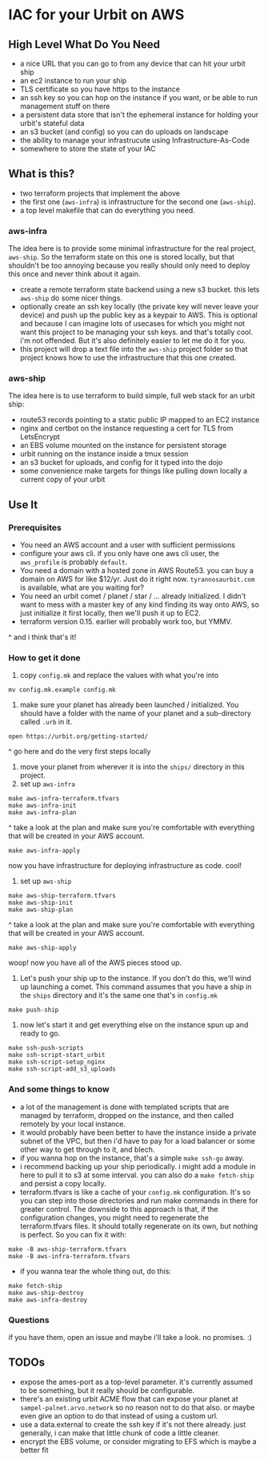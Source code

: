 # IAC for your Urbit on AWS

## High Level What Do You Need
* a nice URL that you can go to from any device that can hit your urbit ship
* an ec2 instance to run your ship
* TLS certificate so you have https to the instance
* an ssh key so you can hop on the instance if you want, or be able to run management stuff on there
* a persistent data store that isn't the ephemeral instance for holding your urbit's stateful data
* an s3 bucket (and config) so you can do uploads on landscape
* the ability to manage your infrastrucute using Infrastructure-As-Code
* somewhere to store the state of your IAC

## What is this?
* two terraform projects that implement the above
* the first one (`aws-infra`) is infrastructure for the second one (`aws-ship`).
* a top level makefile that can do everything you need.

### aws-infra
The idea here is to provide some minimal infrastructure for the real project, `aws-ship`. So the terraform state on this one is stored locally, but that shouldn't be too annoying because you really should only need to deploy this once and never think about it again.
* create a remote terraform state backend using a new s3 bucket. this lets `aws-ship` do some nicer things.
* optionally create an ssh key locally (the private key will never leave your device) and push up the public key as a keypair to AWS. This is optional and because I can imagine lots of usecases for which you might not want this project to be managing your ssh keys. and that's totally cool. i'm not offended. But it's also definitely easier to let me do it for you.
* this project will drop a text file into the `aws-ship` project folder so that project knows how to
  use the infrastructure that this one created.

### aws-ship
The idea here is to use terraform to build simple, full web stack for an urbit ship:
* route53 records pointing to a static public IP mapped to an EC2 instance
* nginx and certbot on the instance requesting a cert for TLS from LetsEncrypt
* an EBS volume mounted on the instance for persistent storage
* urbit running on the instance inside a tmux session
* an s3 bucket for uploads, and config for it typed into the dojo
* some convenience make targets for things like pulling down locally a current copy of your urbit

## Use It

### Prerequisites
* You need an AWS account and a user with sufficient permissions
* configure your aws cli. if you only have one aws cli user, the `aws_profile` is probably
  `default`.
* You need a domain with a hosted zone in AWS Route53. you can buy a domain on AWS for like $12/yr.
  Just do it right now. `tyrannosaurbit.com` is available, what are you waiting for?
* You need an urbit comet / planet / star / ... already initialized. I didn't want to mess with a master key of any kind finding its way onto AWS, so just initialize it first locally, then we'll push it up to EC2.
* terraform version 0.15. earlier will probably work too, but YMMV.

^ and i think that's it!

### How to get it done
1. copy `config.mk` and replace the values with what you're into
```
mv config.mk.example config.mk
```
1. make sure your planet has already been launched / initialized. You should have a folder with the name of your planet and a sub-directory called `.urb` in it.
```
open https://urbit.org/getting-started/
```
^ go here and do the very first steps locally
1. move your planet from wherever it is into the `ships/` directory in this project.
1. set up `aws-infra`
```
make aws-infra-terraform.tfvars
make aws-infra-init
make aws-infra-plan
```
^ take a look at the plan and make sure you're comfortable with everything that will be created in
your AWS account.
```
make aws-infra-apply
```
now you have infrastructure for deploying infrastructure as code. cool!
1. set up `aws-ship`
```
make aws-ship-terraform.tfvars
make aws-ship-init
make aws-ship-plan
```
^ take a look at the plan and make sure you're comfortable with everything that will be created in
your AWS account.
```
make aws-ship-apply
```
woop! now you have all of the AWS pieces stood up.
1. Let's push your ship up to the instance. If you don't do this, we'll wind up launching a comet.
This command assumes that you have a ship in the `ships` directory and it's the same one that's in
`config.mk`
```
make push-ship
```
1. now let's start it and get everything else on the instance spun up and ready to go.
```
make ssh-push-scripts
make ssh-script-start_urbit
make ssh-script-setup_nginx
make ssh-script-add_s3_uploads
```

### And some things to know
* a lot of the management is done with templated scripts that are managed by terraform, dropped on
  the instance, and then called remotely by your local instance.
* it would probably have been better to have the instance inside a private subnet of the VPC, but
  then i'd have to pay for a load balancer or some other way to get through to it, and blech.
* if you wanna hop on the instance, that's a simple `make ssh-go` away.
* i recommend backing up your ship periodically. i might add a module in here to pull it to s3 at
  some interval. you can also do a `make fetch-ship` and persist a copy locally.
* terraform.tfvars is like a cache of your `config.mk` configuration. It's so you can step into
  those directories and run make commands in there for greater control. The downside to this
approach is that, if the configuration changes, you might need to regenerate the terraform.tfvars
files. It should totally regenerate on its own, but nothing is perfect. So you can fix it with:
```
make -B aws-ship-terraform.tfvars
make -B aws-infra-terraform.tfvars
```
* if you wanna tear the whole thing out, do this:
```
make fetch-ship
make aws-ship-destroy
make aws-infra-destroy
```

### Questions
if you have them, open an issue and maybe i'll take a look. no promises. :)

## TODOs
* expose the ames-port as a top-level parameter. it's currently assumed to be something, but it really should be configurable.
* there's an existing urbit ACME flow that can expose your planet at `sampel-palnet.arvo.network` so no reason not to do that also. or maybe even give an option to do that instead of using a custom url.
* use a data.external to create the ssh key if it's not there already. just generally, i can make that little chunk of code a little cleaner.
* encrypt the EBS volume, or consider migrating to EFS which is maybe a better fit

